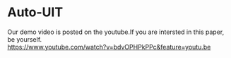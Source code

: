 # Auto-UIT

Our demo video is posted on the youtube.If you are intersted in this paper, be yourself.<br>
https://www.youtube.com/watch?v=bdvOPHPkPPc&feature=youtu.be
